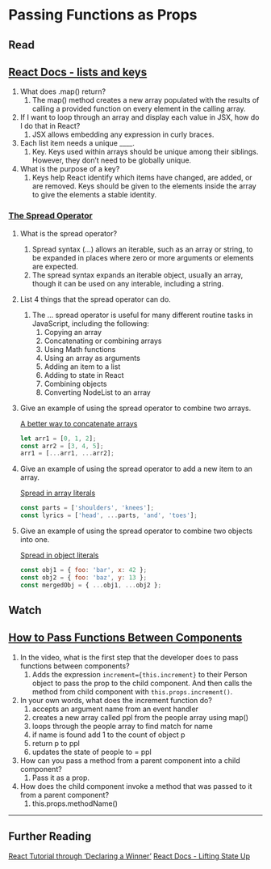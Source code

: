 # Passing Functions as Props

## Read

## [React Docs - lists and keys](https://reactjs.org/docs/lists-and-keys.html)

1. What does .map() return?
    1. The map() method creates a new array populated with the results of calling a provided function on every element in the calling array.
2. If I want to loop through an array and display each value in JSX, how do I do that in React?
    1. JSX allows embedding any expression in curly braces.
3. Each list item needs a unique ____.
    1. Key. Keys used within arrays should be unique among their siblings. However, they don’t need to be globally unique.
4. What is the purpose of a key?
    1. Keys help React identify which items have changed, are added, or are removed. Keys should be given to the elements inside the array to give the elements a stable identity.

### [The Spread Operator](https://medium.com/coding-at-dawn/how-to-use-the-spread-operator-in-javascript-b9e4a8b06fab)

1. What is the spread operator?
    1. Spread syntax (...) allows an iterable, such as an array or string, to be expanded in places where zero or more arguments or elements are expected.
    2. The spread syntax expands an iterable object, usually an array, though it can be used on any interable, including a string.
2. List 4 things that the spread operator can do.
    1. The … spread operator is useful for many different routine tasks in JavaScript, including the following:
        1. Copying an array
        2. Concatenating or combining arrays
        3. Using Math functions
        4. Using an array as arguments
        5. Adding an item to a list
        6. Adding to state in React
        7. Combining objects
        8. Converting NodeList to an array
3. Give an example of using the spread operator to combine two arrays.

    [A better way to concatenate arrays](https://developer.mozilla.org/en-US/docs/Web/JavaScript/Reference/Operators/Spread_syntax#spread_in_array_literals)

    ``` javascript
    let arr1 = [0, 1, 2];
    const arr2 = [3, 4, 5];
    arr1 = [...arr1, ...arr2];
    ```

4. Give an example of using the spread operator to add a new item to an array.

    [Spread in array literals](https://developer.mozilla.org/en-US/docs/Web/JavaScript/Reference/Operators/Spread_syntax#spread_in_array_literals)

    ``` javascript
    const parts = ['shoulders', 'knees'];
    const lyrics = ['head', ...parts, 'and', 'toes'];
    ```

5. Give an example of using the spread operator to combine two objects into one.

    [Spread in object literals](https://developer.mozilla.org/en-US/docs/Web/JavaScript/Reference/Operators/Spread_syntax#spread_in_object_literals)

    ``` javascript
    const obj1 = { foo: 'bar', x: 42 };
    const obj2 = { foo: 'baz', y: 13 };
    const mergedObj = { ...obj1, ...obj2 };
    ```

## Watch

## [How to Pass Functions Between Components](https://www.youtube.com/watch?v=c05OL7XbwXU)

1. In the video, what is the first step that the developer does to pass functions between components?
    1. Adds the expression `increment={this.increment}` to their Person object to pass the prop to the child component. And then calls the method from child component with `this.props.increment()`.
2. In your own words, what does the increment function do?
    1. accepts an argument name from an event handler
    2. creates a new array called ppl from the people array using map()
    3. loops through the people array to find match for name
    4. if name is found add 1 to the count of object p
    5. return p to ppl
    6. updates the state of people to = ppl
3. How can you pass a method from a parent component into a child component?
    1. Pass it as a prop.
4. How does the child component invoke a method that was passed to it from a parent component?
    1. this.props.methodName()

---

## Further Reading

[React Tutorial through ‘Declaring a Winner’](https://reactjs.org/tutorial/tutorial.html)
[React Docs - Lifting State Up](https://reactjs.org/docs/lifting-state-up.html)
